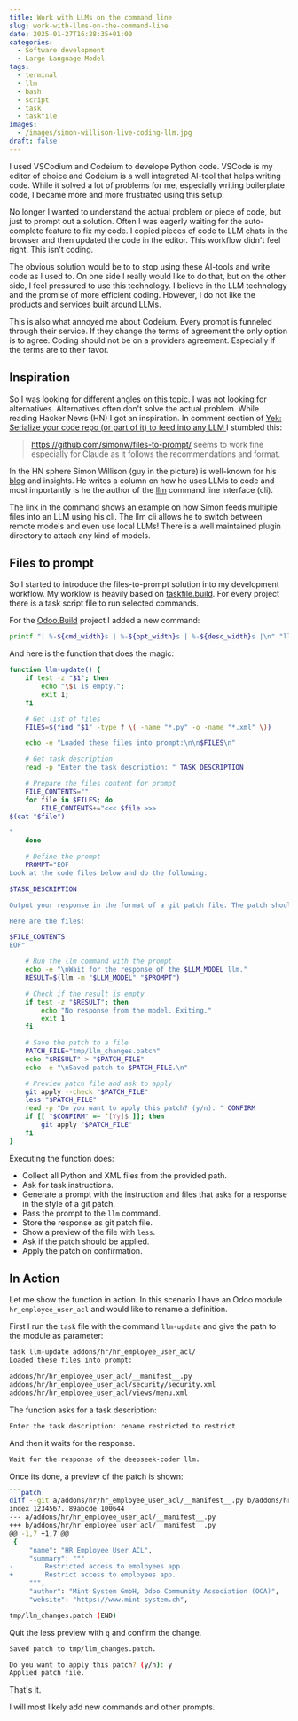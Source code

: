 ```yaml
---
title: Work with LLMs on the command line
slug: work-with-llms-on-the-command-line
date: 2025-01-27T16:28:35+01:00
categories:
  - Software development
  - Large Language Model
tags:
  - terminal
  - llm
  - bash
  - script
  - task
  - taskfile
images:
  - /images/simon-willison-live-coding-llm.jpg
draft: false
---
```

I used VSCodium and Codeium to develope Python code. VSCode is my editor of choice and Codeium is a well integrated AI-tool that helps writing code. While it solved a lot of problems for me, especially writing boilerplate code, I became more and more frustrated using this setup.

No longer I wanted to understand the actual problem or piece of code, but just to prompt out a solution. Often I was eagerly waiting for the auto-complete feature to fix my code. I copied pieces of code to LLM chats in the browser and then updated the code in the editor. This workflow didn't feel right. This isn't coding.

<!--more-->

The obvious solution would be to to stop using these AI-tools and write code as I used to. On one side I really would like to do that, but on the other side, I feel pressured to use this technology. I believe in the LLM technology and the promise of more efficient coding. However, I do not like the products and services built around LLMs.

This is also what annoyed me about Codeium. Every prompt is funneled through their service. If they change the terms of agreement the only option is to agree. Coding should not be on a providers agreement. Especially if the terms are to their favor.
## Inspiration

So I was looking for different angles on this topic. I was not looking for alternatives. Alternatives often don't solve the actual problem. While reading Hacker News (HN) I got an inspiration. In comment section of [Yek: Serialize your code repo (or part of it) to feed into any LLM ](https://news.ycombinator.com/item?id=42753302) I stumbled this:

> <https://github.com/simonw/files-to-prompt/> seems to work fine especially for Claude as it follows the recommendations and format.

In the HN sphere Simon Willison (guy in the picture) is well-known for his [blog](https://simonwillison.net/) and insights. He writes a column on how he uses LLMs to code and most importantly is he the author of the [llm](https://github.com/simonw/llm) command line interface (cli).

The link in the command shows an example on how Simon feeds multiple files into an LLM using his cli. The llm cli allows he to switch between remote models and even use local LLMs! There is a well maintained plugin directory to attach any kind of models.
## Files to prompt

So I started to introduce the files-to-prompt solution into my development workflow. My worklow is heavily based on [taskfile.build](https://taskfile.build/). For every project there is a task script file to run selected commands.

For the [Odoo.Build](https://odoo.build/) project I added a new command:

```bash
printf "| %-${cmd_width}s | %-${opt_width}s | %-${desc_width}s |\n" "llm-update" "[path]" "Feed module files with prompt to LLM and apply updates with git path."
```

And here is the function that does the magic:

```bash
function llm-update() {
    if test -z "$1"; then 
        echo "\$1 is empty."; 
        exit 1; 
    fi

    # Get list of files
    FILES=$(find "$1" -type f \( -name "*.py" -o -name "*.xml" \))

    echo -e "Loaded these files into prompt:\n\n$FILES\n"

    # Get task description
    read -p "Enter the task description: " TASK_DESCRIPTION

    # Prepare the files content for prompt
    FILE_CONTENTS=""
    for file in $FILES; do
        FILE_CONTENTS+="<<< $file >>>
$(cat "$file")

"
    done

    # Define the prompt
    PROMPT="EOF
Look at the code files below and do the following:

$TASK_DESCRIPTION

Output your response in the format of a git patch file. The patch should include only the changes to the files, and it should be applicable with 'git apply'. Do not include any explanations or extra information outside of the patch format.

Here are the files:

$FILE_CONTENTS
EOF"

    # Run the llm command with the prompt
    echo -e "\nWait for the response of the $LLM_MODEL llm."
    RESULT=$(llm -m "$LLM_MODEL" "$PROMPT")

    # Check if the result is empty
    if test -z "$RESULT"; then
        echo "No response from the model. Exiting."
        exit 1
    fi

    # Save the patch to a file
    PATCH_FILE="tmp/llm_changes.patch"
    echo "$RESULT" > "$PATCH_FILE"
    echo -e "\nSaved patch to $PATCH_FILE.\n"

    # Preview patch file and ask to apply
    git apply --check "$PATCH_FILE"
    less "$PATCH_FILE"
    read -p "Do you want to apply this patch? (y/n): " CONFIRM
    if [[ "$CONFIRM" =~ ^[Yy]$ ]]; then
        git apply "$PATCH_FILE"
    fi
}
```

Executing the function does:

* Collect all Python and XML files from the provided path.
* Ask for task instructions.
* Generate a prompt with the instruction and files that asks for a response in the style of a git patch.
* Pass the prompt to the `llm` command.
* Store the response as git patch file.
* Show a preview of the file with `less`.
* Ask if the patch should be applied.
* Apply the patch on confirmation.

## In Action

Let me show the function in action. In this scenario I have an Odoo module `hr_employee_user_acl` and would like to rename a definition.

First I run the `task` file with the command `llm-update` and give the path to the module as parameter:

```bash
task llm-update addons/hr/hr_employee_user_acl/
Loaded these files into prompt:

addons/hr/hr_employee_user_acl/__manifest__.py
addons/hr/hr_employee_user_acl/security/security.xml
addons/hr/hr_employee_user_acl/views/menu.xml
```

The function asks for a task description:

```bash
Enter the task description: rename restricted to restrict
```

And then it waits for the response.

```bash
Wait for the response of the deepseek-coder llm.
```

Once its done, a preview of the patch is shown:

```bash
```patch
diff --git a/addons/hr/hr_employee_user_acl/__manifest__.py b/addons/hr/hr_employee_user_acl/__manifest__.py
index 1234567..89abcde 100644
--- a/addons/hr/hr_employee_user_acl/__manifest__.py
+++ b/addons/hr/hr_employee_user_acl/__manifest__.py
@@ -1,7 +1,7 @@
 {
     "name": "HR Employee User ACL",
     "summary": """
-        Restricted access to employees app.
+        Restrict access to employees app.
     """,
     "author": "Mint System GmbH, Odoo Community Association (OCA)",
     "website": "https://www.mint-system.ch",

tmp/llm_changes.patch (END)
```

Quit the less preview with `q` and confirm the change.

```bash
Saved patch to tmp/llm_changes.patch.

Do you want to apply this patch? (y/n): y
Applied patch file.
```

That's it.

I will most likely add new commands and other prompts.
